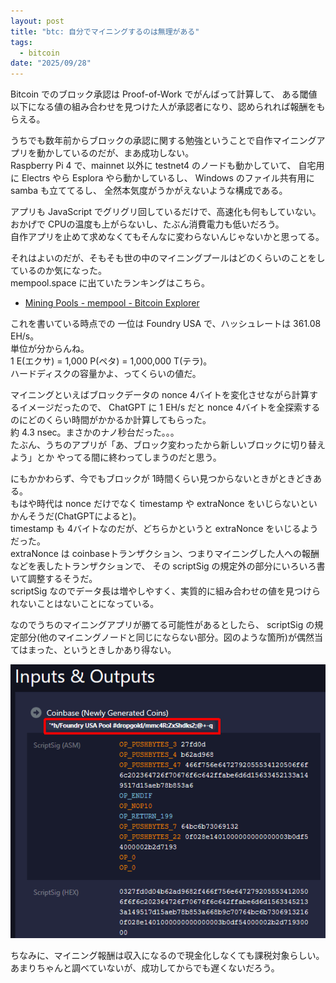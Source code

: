 ```yaml
---
layout: post
title: "btc: 自分でマイニングするのは無理がある"
tags:
  - bitcoin
date: "2025/09/28"
---
```


Bitcoin でのブロック承認は Proof-of-Work でがんばって計算して、
ある閾値以下になる値の組み合わせを見つけた人が承認者になり、認められれば報酬をもらえる。

うちでも数年前からブロックの承認に関する勉強ということで自作マイニングアプリを動かしているのだが、まあ成功しない。  
Raspberry Pi 4 で、mainnet 以外に testnet4 のノードも動かしていて、
自宅用に Electrs やら Esplora やら動かしているし、
Windows のファイル共有用に samba も立ててるし、
全然本気度がうかがえないような構成である。

アプリも JavaScript でグリグリ回しているだけで、高速化も何もしていない。
おかげで CPUの温度も上がらないし、たぶん消費電力も低いだろう。  
自作アプリを止めて求めなくてもそんなに変わらないんじゃないかと思ってる。

それはよいのだが、そもそも世の中のマイニングプールはどのくらいのことをしているのか気になった。  
mempool.space に出ていたランキングはこちら。

* [Mining Pools - mempool - Bitcoin Explorer](https://mempool.space/graphs/mining/pools)

これを書いている時点での 一位は Foundry USA で、ハッシュレートは 361.08 EH/s。  
単位が分からんね。  
1 E(エクサ) = 1,000 P(ペタ) = 1,000,000 T(テラ)。  
ハードディスクの容量かよ、ってくらいの値だ。

マイニングといえばブロックデータの nonce 4バイトを変化させながら計算するイメージだったので、
ChatGPT に 1 EH/s だと nonce 4バイトを全探索するのにどのくらい時間がかかるか計算してもらった。  
約 4.3 nsec。まさかのナノ秒台だった。。。  
たぶん、うちのアプリが「あ、ブロック変わったから新しいブロックに切り替えよう」とか
やってる間に終わってしまうのだと思う。

にもかかわらず、今でもブロックが 1時間くらい見つからないときがときどきある。  
もはや時代は nonce だけでなく timestamp や extraNonce をいじらないといかんそうだ(ChatGPTによると)。  
timestamp も 4バイトなのだが、どちらかというと extraNonce をいじるようだった。  
extraNonce は coinbaseトランザクション、つまりマイニングした人への報酬などを表したトランザクションで、
その scriptSig の規定外の部分にいろいろ書いて調整するそうだ。  
scriptSig なのでデータ長は増やしやすく、実質的に組み合わせの値を見つけられないことはないことになっている。

なのでうちのマイニングアプリが勝てる可能性があるとしたら、
scriptSig の規定部分(他のマイニングノードと同じにならない部分。図のような箇所)が偶然当てはまった、というときしかあり得ない。

![image](images/20250928b-1.png)

ちなみに、マイニング報酬は収入になるので現金化しなくても課税対象らしい。  
あまりちゃんと調べていないが、成功してからでも遅くないだろう。
